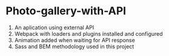 # Photo-gallery-with-API

1. An aplication using external API
2. Webpack with loaders and plugins installed and configured
3. Animation added when waiting for API response
4. Sass and BEM methodology used in this project
